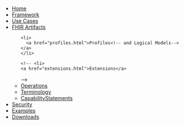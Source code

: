 <?xml version="1.0" encoding="UTF-8"?>
<ul class="nav navbar-nav">
  <li>
    <a href="index.html">Home</a>
  </li>
  <li>
    <a href="guidance.html">Framework</a>
  </li>
  <li>
    <a href="usecases.html">Use Cases</a>
  </li>
  <li class="dropdown">
    <a href="#" data-toggle="dropdown" class="dropdown-toggle">FHIR Artifacts<b class="caret">
    </b>
  </a>
  <ul class="dropdown-menu">

    <li>
      <a href="profiles.html">Profiles<!-- and Logical Models--></a>
    </li>

    <!-- <li>
    <a href="extensions.html">Extensions</a>
  </li>-->

  <!--<li>
    <a href="searchparameters.html">Search Parameters</a>
  </li>-->

  <li>
    <a href="operations.html">Operations</a>
  </li>

  <!--   <li>
  <a href="structuremaps.html">Mappings</a>
</li>-->

<li>
  <a href="terminology.html">Terminology</a>
</li>

<li>
<a href="capstatements.html">CapabilityStatements</a>

</li>

</ul>
</li>
<li>
  <a href="security.html">Security</a>
</li>
<li>
  <a href="all-examples.html">Examples</a>
</li>
<li>
  <a href="downloads.html">Downloads</a>
</li>
</ul>
